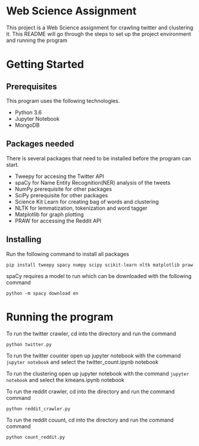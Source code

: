 # Web Science Assignment
This project is a Web Science assignment for crawling twitter and clustering it. This README will go through the steps to set up the project environment and running the program

# Getting Started
## Prerequisites
This program uses the following technologies.
- Python 3.6
- Jupyter Notebook
- MongoDB

## Packages needed
There is several packages that need to be installed before the program can start.
- Tweepy for accesing the Twitter API
- spaCy for Name Entity Recognition(NER) analysis of the tweets
- NumPy prerequisite for other packages
- SciPy prerequisite for other packages
- Science Kit Learn for creating bag of words and clustering
- NLTK for lemmatization, tokenization and word tagger
- Matplotlib for graph plotting
- PRAW for accessing the Reddit API

## Installing
Run the following command to install all packages
```
pip install tweepy spacy numpy scipy scikit-learn nltk matplotlib praw
```
spaCy requires a model to run which can be downloaded with the following command
```
python -m spacy download en
```

# Running the program
To run the twitter crawler, cd into the directory and run the command
```
python twitter.py
```

To run the twitter counter open up jupyter notebook with the command `jupyter notebook` and select the twitter_count.ipynb notebook 

To run the clustering open up jupyter notebook with the command `jupyter notebook` and select the kmeans.ipynb notebook 

To run the reddit crawler, cd into the directory and run the command
command
```
python reddit_crawler.py
```

To run the reddit couunt, cd into the directory and run the command
command
```
python count_reddit.py
```

